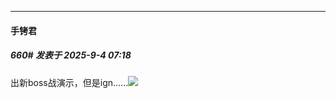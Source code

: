 ﻿
*****

####  手铐君  
##### 660#       发表于 2025-9-4 07:18

出新boss战演示，但是ign......<img src="https://static.stage1st.com/image/smiley/face2017/047.png" referrerpolicy="no-referrer">

